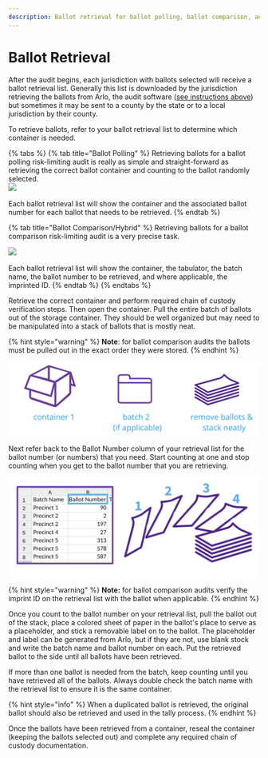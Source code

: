 ```yaml
---
description: Ballot retrieval for ballot polling, ballot comparison, and hybrid audits.
---
```


# Ballot Retrieval

After the audit begins, each jurisdiction with ballots selected will receive a ballot retrieval list. Generally this list is downloaded by the jurisdiction retrieving the ballots from Arlo, the audit software ([see instructions above](../jurisdiction-manager/audit-conduct-1/audit-conduct.md)) but sometimes it may be sent to a county by the state or to a local jurisdiction by their county.

To retrieve ballots, refer to your ballot retrieval list to determine which container is needed.

{% tabs %}
{% tab title="Ballot Polling" %}
Retrieving ballots for a ballot polling risk-limiting audit is really as simple and straight-forward as retrieving the correct ballot container and counting to the ballot randomly selected. \
![](https://lh4.googleusercontent.com/l\_J2eT-W96CGKhJXNwDCCKNb2XS5mhfgXeDbMjlU20zk3t-0l-bxMarWgSUqC8pBoWNVIo4XLbQNR0UTNkftwkn4GT7DPvHJSybPUZLJ1q3hyvC-71d0CrHfS8O4PsLhFAGM8seF)

Each ballot retrieval list will show the container and the associated ballot number for each ballot that needs to be retrieved.&#x20;
{% endtab %}

{% tab title="Ballot Comparison/Hybrid" %}
Retrieving ballots for a ballot comparison risk-limiting audit is a very precise task.

![](https://lh3.googleusercontent.com/uxryX1\_jEnlXqxkUHQVvnHWF6XSsFJycSaIUoRKz6TwP1MFMYsT737z4rpkRa-e2VIK5kL3j2bKsLb0hz7FxBttjFwyu9eVYYKC5Qg4n8RwUJm8PoWkPY8ldTDbklx1bSQ5ZNiUu)

Each ballot retrieval list will show the container, the tabulator, the batch name, the ballot number to be retrieved, and where applicable, the imprinted ID.&#x20;
{% endtab %}
{% endtabs %}

Retrieve the correct container and perform required chain of custody verification steps. Then open the container. Pull the entire batch of ballots out of the storage container.  They should be well organized but may need to be manipulated into a stack of ballots that is mostly neat.&#x20;

{% hint style="warning" %}
**Note**: for ballot comparison audits the ballots must be pulled out in the exact order they were stored.
{% endhint %}

![](<../.gitbook/assets/image (16).png>)

Next refer back to the Ballot Number column of your retrieval list for the ballot number (or numbers) that you need. Start counting at one and stop counting when you get to the ballot number that you are retrieving. &#x20;

![](<../.gitbook/assets/image (42).png>)

{% hint style="warning" %}
**Note:** for ballot comparison audits verify the imprint ID on the retrieval list with the ballot when applicable.
{% endhint %}

Once you count to the ballot number on your retrieval list, pull the ballot out of the stack, place a colored sheet of paper in the ballot's place to serve as a placeholder, and stick a removable label on to the ballot. The placeholder and label can be generated from Arlo, but if they are not, use blank stock and write the batch name and ballot number on each. Put the retrieved ballot to the side until all ballots have been retrieved.

If more than one ballot is needed from the batch, keep counting until you have retrieved all of the ballots. Always double check the batch name with the retrieval list to ensure it is the same container.

{% hint style="info" %}
When a duplicated ballot is retrieved, the original ballot should also be retrieved and used in the tally process.
{% endhint %}

Once the ballots have been retrieved from a container, reseal the container (keeping the ballots selected out) and complete any required chain of custody documentation.
